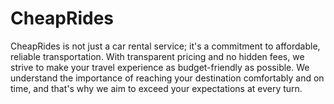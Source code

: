 # CheapRides

<p>CheapRides is not just a car rental service; it's a commitment to affordable, reliable transportation. With transparent pricing and no hidden fees, we strive to make your travel experience as budget-friendly as possible. We understand the importance of reaching your destination comfortably and on time, and that's why we aim to exceed your expectations at every turn.</p>
